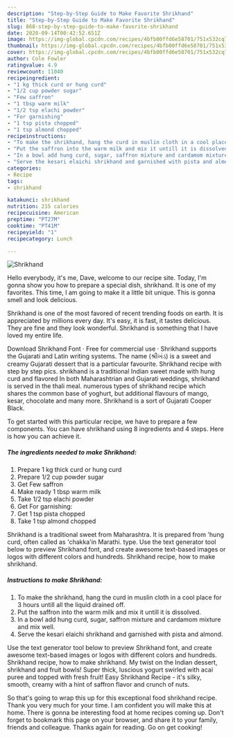 ```yaml
---
description: "Step-by-Step Guide to Make Favorite Shrikhand"
title: "Step-by-Step Guide to Make Favorite Shrikhand"
slug: 868-step-by-step-guide-to-make-favorite-shrikhand
date: 2020-09-14T00:42:52.651Z
image: https://img-global.cpcdn.com/recipes/4bfb00ffd6e58701/751x532cq70/shrikhand-recipe-main-photo.jpg
thumbnail: https://img-global.cpcdn.com/recipes/4bfb00ffd6e58701/751x532cq70/shrikhand-recipe-main-photo.jpg
cover: https://img-global.cpcdn.com/recipes/4bfb00ffd6e58701/751x532cq70/shrikhand-recipe-main-photo.jpg
author: Cole Fowler
ratingvalue: 4.9
reviewcount: 11040
recipeingredient:
- "1 kg thick curd or hung curd"
- "1/2 cup powder sugar"
- "Few saffron"
- "1 tbsp warm milk"
- "1/2 tsp elachi powder"
- "For garnishing"
- "1 tsp pista chopped"
- "1 tsp almond chopped"
recipeinstructions:
- "To make the shrikhand, hang the curd in muslin cloth in a cool place for 3 hours untill all the liquid drained off."
- "Put the saffron into the warm milk and mix it untill it is dissolved."
- "In a bowl add hung curd, sugar, saffron mixture and cardamom mixture and mix well."
- "Serve the kesari elaichi shrikhand and garnished with pista and almond."
categories:
- Recipe
tags:
- shrikhand

katakunci: shrikhand 
nutrition: 215 calories
recipecuisine: American
preptime: "PT27M"
cooktime: "PT41M"
recipeyield: "1"
recipecategory: Lunch

---
```



![Shrikhand](https://img-global.cpcdn.com/recipes/4bfb00ffd6e58701/751x532cq70/shrikhand-recipe-main-photo.jpg)

Hello everybody, it's me, Dave, welcome to our recipe site. Today, I'm gonna show you how to prepare a special dish, shrikhand. It is one of my favorites. This time, I am going to make it a little bit unique. This is gonna smell and look delicious.

Shrikhand is one of the most favored of recent trending foods on earth. It is appreciated by millions every day. It's easy, it is fast, it tastes delicious. They are fine and they look wonderful. Shrikhand is something that I have loved my entire life.

Download Shrikhand Font · Free for commercial use · Shrikhand supports the Gujarati and Latin writing systems. The name (શ્રીખંડ) is a sweet and creamy Gujarati dessert that is a particular favourite. Shrikhand recipe with step by step pics. shrikhand is a traditional Indian sweet made with hung curd and flavored In both Maharashtrian and Gujarati weddings, shrikhand is served in the thali meal. numerous types of shrikhand recipe which shares the common base of yoghurt, but additional flavours of mango, kesar, chocolate and many more. Shrikhand is a sort of Gujarati Cooper Black.


To get started with this particular recipe, we have to prepare a few components. You can have shrikhand using 8 ingredients and 4 steps. Here is how you can achieve it.

<!--inarticleads1-->

##### The ingredients needed to make Shrikhand:

1. Prepare 1 kg thick curd or hung curd
1. Prepare 1/2 cup powder sugar
1. Get Few saffron
1. Make ready 1 tbsp warm milk
1. Take 1/2 tsp elachi powder
1. Get For garnishing:
1. Get 1 tsp pista chopped
1. Take 1 tsp almond chopped


Shrikhand is a traditional sweet from Maharashtra. It is prepared from &#39;hung curd, often called as &#39;chakka&#39;in Marathi. type. Use the text generator tool below to preview Shrikhand font, and create awesome text-based images or logos with different colors and hundreds. Shrikhand recipe, how to make shrikhand. 

<!--inarticleads2-->

##### Instructions to make Shrikhand:

1. To make the shrikhand, hang the curd in muslin cloth in a cool place for 3 hours untill all the liquid drained off.
1. Put the saffron into the warm milk and mix it untill it is dissolved.
1. In a bowl add hung curd, sugar, saffron mixture and cardamom mixture and mix well.
1. Serve the kesari elaichi shrikhand and garnished with pista and almond.


Use the text generator tool below to preview Shrikhand font, and create awesome text-based images or logos with different colors and hundreds. Shrikhand recipe, how to make shrikhand. My twist on the Indian dessert, shrikhand and fruit bowls! Super thick, luscious yogurt swirled with acai puree and topped with fresh fruit! Easy Shrikhand Recipe - it&#39;s silky, smooth, creamy with a hint of saffron flavor and crunch of nuts. 

So that's going to wrap this up for this exceptional food shrikhand recipe. Thank you very much for your time. I am confident you will make this at home. There is gonna be interesting food at home recipes coming up. Don't forget to bookmark this page on your browser, and share it to your family, friends and colleague. Thanks again for reading. Go on get cooking!
